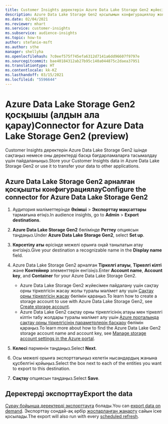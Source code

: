 ```yaml
---
title: Customer Insights деректерін Azure Data Lake Storage Gen2 жүйесіне экспорттау
description: Azure Data Lake Storage Gen2 қосылымын конфигурациялау жолы туралы ақпарат.
ms.date: 02/04/2021
ms.reviewer: mhart
ms.service: customer-insights
ms.subservice: audience-insights
ms.topic: how-to
author: stefanie-msft
ms.author: sthe
manager: shellyha
ms.openlocfilehash: 7c0eef575f745efa6312d7141a6dd96607f9797e
ms.sourcegitcommit: bae40184312ab27b95c140a044875c2daea37951
ms.translationtype: HT
ms.contentlocale: kk-KZ
ms.lasthandoff: 03/15/2021
ms.locfileid: "5596644"
---
```

# <a name="connector-for-azure-data-lake-storage-gen2-preview"></a><span data-ttu-id="8532d-103">Azure Data Lake Storage Gen2 қосқышы (алдын ала қарау)</span><span class="sxs-lookup"><span data-stu-id="8532d-103">Connector for Azure Data Lake Storage Gen2 (preview)</span></span>

<span data-ttu-id="8532d-104">Customer Insights деректерін Azure Data Lake Storage Gen2 ішінде сақтаңыз немесе оны деректерді басқа бағдарламаларға тасымалдау үшін пайдаланыңыз.</span><span class="sxs-lookup"><span data-stu-id="8532d-104">Store your Customer Insights data in Azure Data Lake Storage Gen2 or use it to transfer your data to other applications.</span></span>

## <a name="configure-the-connector-for-azure-data-lake-storage-gen2"></a><span data-ttu-id="8532d-105">Azure Data Lake Storage Gen2 арналған қосқышты конфигурациялау</span><span class="sxs-lookup"><span data-stu-id="8532d-105">Configure the connector for Azure Data Lake Storage Gen2</span></span>

1. <span data-ttu-id="8532d-106">Аудитория мәліметтерінде **Әкімші** > **Экспорттау мақсаттары** тармағына өтіңіз.</span><span class="sxs-lookup"><span data-stu-id="8532d-106">In audience insights, go to **Admin** > **Export destinations**.</span></span>

1. <span data-ttu-id="8532d-107">**Azure Data Lake Storage Gen2** бөлімінде **Реттеу** опциясын таңдаңыз.</span><span class="sxs-lookup"><span data-stu-id="8532d-107">Under **Azure Data Lake Storage Gen2**, select **Set up**.</span></span>

1. <span data-ttu-id="8532d-108">**Көрсетілу аты** өрісінде межелі орынға оңай танылатын атау енгізіңіз.</span><span class="sxs-lookup"><span data-stu-id="8532d-108">Give your destination a recognizable name in the **Display name** field.</span></span>

1. <span data-ttu-id="8532d-109">Azure Data Lake Storage Gen2 арналған **Тіркелгі атауы**, **Тіркелгі кілті** және **Контейнер** элементтерін енгізіңіз.</span><span class="sxs-lookup"><span data-stu-id="8532d-109">Enter **Account name**, **Account key**, and **Container** for your Azure Data Lake Storage Gen2.</span></span>
    - <span data-ttu-id="8532d-110">Azure Data Lake Storage Gen2 жүйесімен пайдалану үшін сақтау орны тіркелгісін жасау жолы туралы мәлімет алу үшін [Сақтау орны тіркелгісін жасау](/azure/storage/blobs/create-data-lake-storage-account) бөлімін қараңыз.</span><span class="sxs-lookup"><span data-stu-id="8532d-110">To learn how to create a storage account to use with Azure Data Lake Storage Gen2, see [Create storage account](/azure/storage/blobs/create-data-lake-storage-account).</span></span> 
    - <span data-ttu-id="8532d-111">Azure Data Lake Gen2 сақтау орны тіркелгісінің атауы мен тіркелгі кілтін табу жолдары туралы мәлімет алу үшін [Azure порталында сақтау орны тіркелгісінің параметрлерін басқару](/azure/storage/common/storage-account-manage) бөлімін қараңыз.</span><span class="sxs-lookup"><span data-stu-id="8532d-111">To learn more about how to find the Azure Data Lake Gen2 storage account name and account key, see [Manage storage account settings in the Azure portal](/azure/storage/common/storage-account-manage).</span></span>

1. <span data-ttu-id="8532d-112">**Келесі** пәрменін таңдаңыз.</span><span class="sxs-lookup"><span data-stu-id="8532d-112">Select **Next**.</span></span>

1. <span data-ttu-id="8532d-113">Осы межелі орынға экспорттағыңыз келетін нысандардың жанына құсбелгіні қойыңыз.</span><span class="sxs-lookup"><span data-stu-id="8532d-113">Select the box next to each of the entities you want to export to this destination.</span></span>

1. <span data-ttu-id="8532d-114">**Сақтау** опциясын таңдаңыз.</span><span class="sxs-lookup"><span data-stu-id="8532d-114">Select **Save**.</span></span>

## <a name="export-the-data"></a><span data-ttu-id="8532d-115">Деректерді экспорттау</span><span class="sxs-lookup"><span data-stu-id="8532d-115">Export the data</span></span>

<span data-ttu-id="8532d-116">[Сұрау бойынша деректерді экспорттауға](export-destinations.md#export-data-on-demand) болады.</span><span class="sxs-lookup"><span data-stu-id="8532d-116">You can [export data on demand](export-destinations.md#export-data-on-demand).</span></span> <span data-ttu-id="8532d-117">Экспорттау сондай-ақ әрбір [жоспарланған жаңарту](system.md#schedule-tab) сайын іске қосылады.</span><span class="sxs-lookup"><span data-stu-id="8532d-117">The export will also run with every [scheduled refresh](system.md#schedule-tab).</span></span>